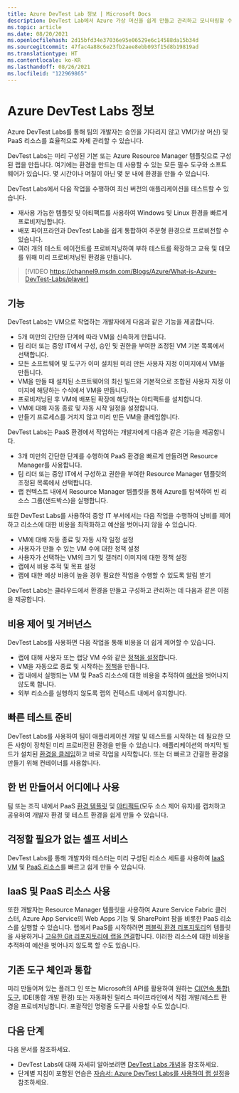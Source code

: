 ```yaml
---
title: Azure DevTest Lab 정보 | Microsoft Docs
description: DevTest Lab에서 Azure 가상 머신을 쉽게 만들고 관리하고 모니터링할 수 있는 방법 알아보기
ms.topic: article
ms.date: 08/20/2021
ms.openlocfilehash: 2d15bfd34e37036e95e06529e6c14588da15b34d
ms.sourcegitcommit: 47fac4a88c6e23fb2aee8ebb093f15d8b19819ad
ms.translationtype: HT
ms.contentlocale: ko-KR
ms.lasthandoff: 08/26/2021
ms.locfileid: "122969865"
---
```

# <a name="about-azure-devtest-labs"></a>Azure DevTest Labs 정보
Azure DevTest Labs를 통해 팀의 개발자는 승인을 기다리지 않고 VM(가상 머신) 및 PaaS 리소스를 효율적으로 자체 관리할 수 있습니다.

DevTest Labs는 미리 구성된 기본 또는 Azure Resource Manager 템플릿으로 구성된 랩을 만듭니다. 여기에는 환경을 만드는 데 사용할 수 있는 모든 필수 도구와 소프트웨어가 있습니다. 몇 시간이나 며칠이 아닌 몇 분 내에 환경을 만들 수 있습니다.

DevTest Labs에서 다음 작업을 수행하여 최신 버전의 애플리케이션을 테스트할 수 있습니다.

- 재사용 가능한 템플릿 및 아티팩트를 사용하여 Windows 및 Linux 환경을 빠르게 프로비저닝합니다.
- 배포 파이프라인과 DevTest Lab을 쉽게 통합하여 주문형 환경으로 프로비전할 수 있습니다.
- 여러 개의 테스트 에이전트를 프로비저닝하여 부하 테스트를 확장하고 교육 및 데모를 위해 미리 프로비저닝된 환경을 만듭니다.

> [!VIDEO https://channel9.msdn.com/Blogs/Azure/What-is-Azure-DevTest-Labs/player]

## <a name="capabilities"></a>기능
DevTest Labs는 VM으로 작업하는 개발자에게 다음과 같은 기능을 제공합니다.

- 5개 미만의 간단한 단계에 따라 VM을 신속하게 만듭니다.
- 팀 리더 또는 중앙 IT에서 구성, 승인 및 권한을 부여한 조정된 VM 기본 목록에서 선택합니다.
- 모든 소프트웨어 및 도구가 이미 설치된 미리 만든 사용자 지정 이미지에서 VM을 만듭니다. 
- VM을 만들 때 설치된 소프트웨어의 최신 빌드와 기본적으로 조합된 사용자 지정 이미지에 해당하는 수식에서 VM을 만듭니다. 
- 프로비저닝된 후 VM에 배포된 확장에 해당하는 아티팩트를 설치합니다.
- VM에 대해 자동 종료 및 자동 시작 일정을 설정합니다.
- 만들기 프로세스를 거치지 않고 미리 만든 VM을 클레임합니다.

DevTest Labs는 PaaS 환경에서 작업하는 개발자에게 다음과 같은 기능을 제공합니다.

- 3개 미만의 간단한 단계를 수행하여 PaaS 환경을 빠르게 만들려면 Resource Manager를 사용합니다.
- 팀 리더 또는 중앙 IT에서 구성하고 권한을 부여한 Resource Manager 템플릿의 조정된 목록에서 선택합니다.
- 랩 컨텍스트 내에서 Resource Manager 템플릿을 통해 Azure를 탐색하여 빈 리소스 그룹(샌드박스)을 실행합니다.

또한 DevTest Labs를 사용하여 중앙 IT 부서에서는 다음 작업을 수행하여 낭비를 제어하고 리소스에 대한 비용을 최적화하고 예산을 벗어나지 않을 수 있습니다.  

- VM에 대해 자동 종료 및 자동 시작 일정 설정
- 사용자가 만들 수 있는 VM 수에 대한 정책 설정
- 사용자가 선택하는 VM의 크기 및 갤러리 이미지에 대한 정책 설정
- 랩에서 비용 추적 및 목표 설정
- 랩에 대한 예상 비용이 높을 경우 필요한 작업을 수행할 수 있도록 알림 받기

DevTest Labs는 클라우드에서 환경을 만들고 구성하고 관리하는 데 다음과 같은 이점을 제공합니다.

## <a name="cost-control-and-governance"></a>비용 제어 및 거버넌스
DevTest Labs를 사용하면 다음 작업을 통해 비용을 더 쉽게 제어할 수 있습니다.

- 랩에 대해 사용자 또는 랩당 VM 수와 같은 [정책을 설정](devtest-lab-set-lab-policy.md)합니다. 
- VM을 자동으로 종료 및 시작하는 [정책](devtest-lab-set-lab-policy.md)을 만듭니다.
- 랩 내에서 실행되는 VM 및 PaaS 리소스에 대한 비용을 추적하여 [예산](devtest-lab-configure-cost-management.md)을 벗어나지 않도록 합니다.
- 외부 리소스를 실행하지 않도록 랩의 컨텍스트 내에서 유지합니다.

## <a name="quickly-get-to-ready-to-test"></a>빠른 테스트 준비
DevTest Labs를 사용하여 팀이 애플리케이션 개발 및 테스트를 시작하는 데 필요한 모든 사항이 장착된 미리 프로비전된 환경을 만들 수 있습니다. 애플리케이션의 마지막 빌드가 설치된 [환경을 클레임](devtest-lab-add-claimable-vm.md)하고 바로 작업을 시작합니다. 또는 더 빠르고 간결한 환경을 만들기 위해 컨테이너를 사용합니다.

## <a name="create-once-use-everywhere"></a>한 번 만들어서 어디에나 사용
팀 또는 조직 내에서 PaaS [환경 템플릿](devtest-lab-create-environment-from-arm.md) 및 [아티팩트](add-artifact-repository.md)(모두 소스 제어 유지)를 캡처하고 공유하여 개발자 환경 및 테스트 환경을 쉽게 만들 수 있습니다.

## <a name="worry-free-self-service"></a>걱정할 필요가 없는 셀프 서비스
DevTest Labs를 통해 개발자와 테스터는 미리 구성된 리소스 세트를 사용하여 [IaaS VM](devtest-lab-add-vm.md) 및 [PaaS 리소스](devtest-lab-create-environment-from-arm.md)를 빠르고 쉽게 만들 수 있습니다.

## <a name="use-iaas-and-paas-resources"></a>IaaS 및 PaaS 리소스 사용 
또한 개발자는 Resource Manager 템플릿을 사용하여 Azure Service Fabric 클러스터, Azure App Service의 Web Apps 기능 및 SharePoint 팜을 비롯한 PaaS 리소스를 실행할 수 있습니다. 랩에서 PaaS를 시작하려면 [퍼블릭 환경 리포지토리](devtest-lab-configure-use-public-environments.md)의 템플릿을 사용하거나 [고유한 Git 리포지토리에 랩을 연결](devtest-lab-create-environment-from-arm.md#configure-your-own-template-repositories)합니다. 이러한 리소스에 대한 비용을 추적하여 예산을 벗어나지 않도록 할 수도 있습니다.

## <a name="integrate-with-your-existing-toolchain"></a>기존 도구 체인과 통합
미리 만들어져 있는 플러그 인 또는 Microsoft의 API를 활용하여 원하는 [CI(연속 통합) 도구](devtest-lab-integrate-ci-cd.md), IDE(통합 개발 환경) 또는 자동화된 릴리스 파이프라인에서 직접 개발/테스트 환경을 프로비저닝합니다. 포괄적인 명령줄 도구를 사용할 수도 있습니다.

## <a name="next-steps"></a>다음 단계
다음 문서를 참조하세요.

- DevTest Labs에 대해 자세히 알아보려면 [DevTest Labs 개념](devtest-lab-concepts.md)을 참조하세요.
- 단계별 지침이 포함된 연습은 [자습서: Azure DevTest Labs를 사용하여 랩 설정](tutorial-create-custom-lab.md)을 참조하세요.
